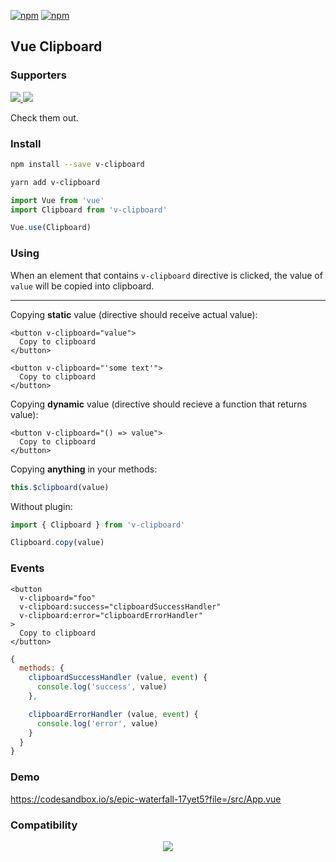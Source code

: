 [![npm](https://img.shields.io/npm/v/v-clipboard)](https://img.shields.io/npm/v/v-clipboard)
[![npm](https://img.shields.io/npm/dy/v-clipboard)](https://img.shields.io/npm/dy/v-clipboard)

## Vue Clipboard

### Supporters

<p >
  <a href="https://blitz.so/yev_vlasenko?utm_source==github" target="_blank" align="left">
      <img src="https://user-images.githubusercontent.com/1577802/208237314-b5921a5a-4b90-4689-8c0d-4948f98b6ba1.png" />
  </a>
  <a href="https://shareback.com?utm_source=github" align="right" target="_blank">
      <img src="https://user-images.githubusercontent.com/1577802/208237315-4039fb0e-dd59-42e6-829c-bd6fdae7a673.png" />
  </a>
</p>

Check them out.

### Install

```bash
npm install --save v-clipboard
```

```bash
yarn add v-clipboard
```

```javascript
import Vue from 'vue'
import Clipboard from 'v-clipboard'

Vue.use(Clipboard)
```

### Using

When an element that contains `v-clipboard` directive is clicked, the value of `value` will be copied into clipboard.

---

Copying **static** value (directive should receive actual value):

```vue
<button v-clipboard="value">
  Copy to clipboard
</button>
```

```vue
<button v-clipboard="'some text'">
  Copy to clipboard
</button>
```

Copying **dynamic** value (directive should recieve a function that returns value):

```vue
<button v-clipboard="() => value">
  Copy to clipboard
</button>
```

Copying **anything** in your methods:

```js
this.$clipboard(value)
```

Without plugin:

```js
import { Clipboard } from 'v-clipboard'

Clipboard.copy(value)
```

### Events

```vue
<button
  v-clipboard="foo"
  v-clipboard:success="clipboardSuccessHandler"
  v-clipboard:error="clipboardErrorHandler"
>
  Copy to clipboard
</button>
```

```js
{
  methods: {
    clipboardSuccessHandler (value, event) {
      console.log('success', value)
    },

    clipboardErrorHandler (value, event) {
      console.log('error', value)
    }
  }
}
```


### Demo

https://codesandbox.io/s/epic-waterfall-17yet5?file=/src/App.vue


### Compatibility

<p align="center">
  <img src="https://user-images.githubusercontent.com/1577802/28269902-8ae0e01e-6afb-11e7-9981-d4965bac69d1.png">
</p>
